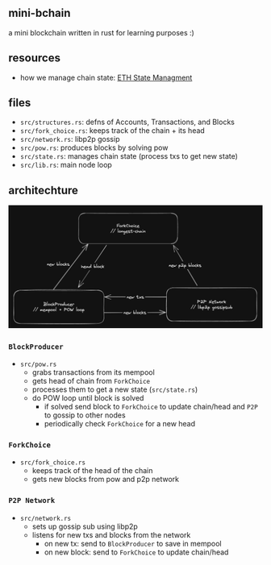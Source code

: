 ## mini-bchain 

a mini blockchain written in rust for learning purposes :)

## resources 
- how we manage chain state: [ETH State Managment](https://github.com/0xNineteen/blog.md/blob/master/contents/eth-state/index.md)

## files 
- `src/structures.rs`: defns of Accounts, Transactions, and Blocks
- `src/fork_choice.rs`: keeps track of the chain + its head
- `src/network.rs`: libp2p gossip 
- `src/pow.rs`: produces blocks by solving pow 
- `src/state.rs`: manages chain state (process txs to get new state)
- `src/lib.rs`: main node loop

## architechture 

![](imgs/2023-03-13-16-14-12.png)

### `BlockProducer` 
- `src/pow.rs`
  - grabs transactions from its mempool
  - gets head of chain from `ForkChoice`
  - processes them to get a new state (`src/state.rs`)
  - do POW loop until block is solved 
    - if solved send block to `ForkChoice` to update chain/head and `P2P` to gossip to other nodes
    - periodically check `ForkChoice` for a new head

### `ForkChoice` 
- `src/fork_choice.rs`
  - keeps track of the head of the chain 
  - gets new blocks from pow and p2p network 

### `P2P Network` 
- `src/network.rs`
  - sets up gossip sub using libp2p 
  - listens for new txs and blocks from the network 
    - on new tx: send to `BlockProducer` to save in mempool
    - on new block: send to `ForkChoice` to update chain/head

